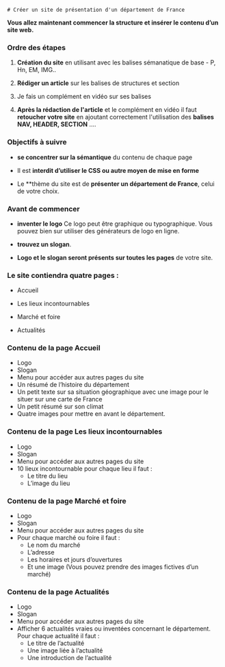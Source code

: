 	# Créer un site de présentation d'un département de France

**Vous allez maintenant commencer la structure et insérer le contenu d’un site web.**


### Ordre des étapes

1. **Création du site** en utilisant avec les balises sémanatique de base - P, Hn, EM, IMG..

2. **Rédiger un article** sur les balises de structures et section

3. Je fais un complément en vidéo sur ses balises

4. **Après la rédaction de l'article** et le complément en vidéo il faut **retoucher votre site** en ajoutant correctement l'utilisation des **balises NAV, HEADER, SECTION** ....


### Objectifs à suivre

-   **se concentrer sur la sémantique** du contenu de chaque page

-   Il est **interdit d’utiliser le CSS ou autre moyen de mise en forme**

-   Le **thème du site est de **présenter un département de France**, celui de votre choix.


### Avant de commencer

-   **inventer le logo** Ce logo peut être graphique ou typographique. Vous pouvez bien sur utiliser des générateurs de logo en ligne.

-   **trouvez un slogan**.

-   **Logo et le slogan seront présents sur toutes les pages** de votre site.


### Le site contiendra quatre pages :

-   Accueil

-   Les lieux incontournables

-   Marché et foire

-   Actualités


### Contenu de la page **Accueil**

-   Logo
-   Slogan
-   Menu pour accéder aux autres pages du site
-   Un résumé de l’histoire du département
-   Un petit texte sur sa situation géographique avec une image pour le situer sur une carte de France
-   Un petit résumé sur son climat
-   Quatre images pour mettre en avant le département.


### Contenu de la page **Les lieux incontournables**

-   Logo
-   Slogan
-   Menu pour accéder aux autres pages du site
-   10 lieux incontournable pour chaque lieu il faut :
	-   Le titre du lieu
	-   L’image du lieu


### Contenu de la page **Marché et foire**

-   Logo
-   Slogan
-   Menu pour accéder aux autres pages du site
-   Pour chaque marché ou foire il faut :
    -   Le nom du marché
    -   L’adresse
    -   Les horaires et jours d’ouvertures
    -   Et une image (Vous pouvez prendre des images fictives d’un marché)


### Contenu de la page **Actualités**

-   Logo
-   Slogan
-   Menu pour accéder aux autres pages du site
-   Afficher 6 actualités vraies ou inventées concernant le département. Pour chaque actualité il faut :
	-   Le titre de l’actualité
	-   Une image liée à l’actualité
	-   Une introduction de l’actualité

